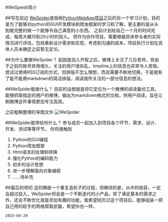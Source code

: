 
#WeSpeidr简介


##写在前边
[WeSpider][1]是我继[PythonWebApp项目][2]之后的另一个学习计划，目的是为了能够对python的GUI开发模块和爬虫框架的学习和了解，更主要的是从头到尾完整的做一个能够令自己满意的小东西。
之前计划给自己一个月的时间完成，每周大概15到20小时的投入。
但作为协作项目，需要根据具体参与者的实际情况进行评估，包括重新设计需求和实现，考虑到沟通的成本，项目执行计划在具体人员未确定之前暂无定论。

##为什么要做WeSpider？
起因是加入开智之后，微博上关注了几位老师，但由于之前的账号弃用很久，关注的用户很杂乱，timeline上的信息也非常令人苦恼，尝试过使用RSS订阅的方式，但排版不怎么理想，而且需要不断地切换，于是就有了能不能用markdown的简洁排版，阅读我所关注的一部分信息的想法。

##WeSpider能做什么？
目前的设想就是将它定位为一个微博的阅读备份工具，能够抓取指定的用户的微博，输出为markdown格式的文档，供用户阅读，旨在让刷微博这件事情更加专注高效。

之前粗略整理的导图文件
![WeSpider][3]

##WeSpider能带给你什么？
参与成员一起加入到项目各个环节，需求、设计、开发、测试等等环节。
你将接触到
 1. Python的GUI编程
 2. Python爬虫框架
 3. Html语言的处理和转换
 4. 强化Python的编码能力
 5. 初步的设计思想
 6. 进一步理解面向对象编程
 7. ……待补充


##最后的唠叨
这的确是一个重复造轮子的过程，但确信的是，从中的收获，一定会超过投入，WeSpider将会是一个不断迭代的小产品，除了满足基本的需求之外，还会不断优化或是添加有趣的功能，我希望经历过这个项目后，能够组装一把自己用的趁手的网络爬取武器，希望你也一样。


`2015-04-29`


  [1]: https://github.com/ImCaos/WeSpider
  [2]: https://www.zybuluo.com/caos/note/84819
  [3]: http://img1.ph.126.net/UHEpQmZNaMt9cqqtC55vrg==/6630194753466748291.jpg